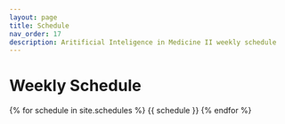 ```yaml
---
layout: page
title: Schedule
nav_order: 17
description: Aritificial Inteligence in Medicine II weekly schedule
---
```


# Weekly Schedule

{% for schedule in site.schedules %}
{{ schedule }}
{% endfor %}
